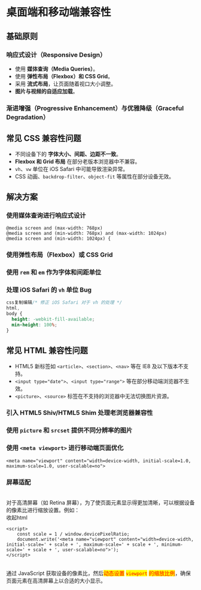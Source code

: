 # 桌面端和移动端兼容性

## 基础原则

### 响应式设计（Responsive Design）

* 使用 **媒体查询（Media Queries）**。
* 使用 **弹性布局（Flexbox）和 CSS Grid**。
* 采用 **流式布局**，让页面随着视口大小调整。
* **图片与视频的自适应加载**。

### 渐进增强（Progressive Enhancement）与优雅降级（Graceful Degradation）



## **常见 CSS 兼容性问题**

* 不同设备下的 **字体大小、间距、边距不一致**。
* **Flexbox 和 Grid 布局** 在部分老版本浏览器中不兼容。
* `vh`、`vw` 单位在 iOS Safari 中可能导致渲染异常。
* CSS 动画、`backdrop-filter`、`object-fit` 等属性在部分设备无效。

## **解决方案**

### **使用媒体查询进行响应式设计**

```
@media screen and (max-width: 768px) 
@media screen and (min-width: 768px) and (max-width: 1024px) 
@media screen and (min-width: 1024px) {
```

### 使用弹性布局（Flexbox）或 CSS Grid

### 使用 `rem` 和 `em` 作为字体和间距单位

### **处理 iOS Safari 的 `vh` 单位 Bug**

```css
css复制编辑/* 修正 iOS Safari 对于 vh 的处理 */
html,
body {
  height: -webkit-fill-available;
  min-height: 100%;
}
```

## **常见 HTML 兼容性问题**

* HTML5 新标签如 `<article>`、`<section>`、`<nav>` 等在 IE8 及以下版本不支持。
* `<input type="date">`、`<input type="range">` 等在部分移动端浏览器不生效。
* `<picture>`、`<source>` 标签在不支持的浏览器中无法切换图片资源。

### 引入 HTML5 Shiv/HTML5 Shim 处理老浏览器兼容性

### 使用 `picture` 和 `srcset` 提供不同分辨率的图片

### 使用 `<meta viewport>` 进行移动端页面优化

```
<meta name="viewport" content="width=device-width, initial-scale=1.0, maximum-scale=1.0, user-scalable=no">
```

### 屏幕**适配**

\
对于高清屏幕（如 Retina 屏幕），为了使页面元素显示得更加清晰，可以根据设备的像素比进行缩放设置。例如：\
收起html

```
<script>
    const scale = 1 / window.devicePixelRatio;
    document.write('<meta name="viewport" content="width=device-width, initial-scale=' + scale + ', maximum-scale=' + scale + ', minimum-scale=' + scale + ', user-scalable=no">');
</script>
```

\
通过 JavaScript 获取设备的像素比，然后<mark style="color:red;">动态设置</mark> <mark style="color:red;"></mark><mark style="color:red;">`viewport`</mark> <mark style="color:red;"></mark><mark style="color:red;">的缩放比例</mark>，确保页面元素在高清屏幕上以合适的大小显示。
